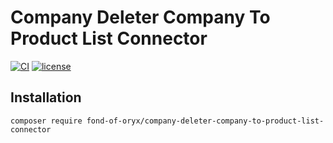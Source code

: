 # Company Deleter Company To Product List Connector
[![CI](https://github.com/fond-of-oryx/company-deleter-company-to-product-list-connector/actions/workflows/main.yml/badge.svg)](https://github.com/fond-of-oryx/company-deleter-company-to-product-list-connector/actions/workflows/main.yml)
[![license](https://img.shields.io/github/license/fond-of-oryx/company-deleter-company-to-product-list-connector.svg)](https://packagist.org/packages/fond-of-oryx/company-deleter-company-to-product-list-connector)

## Installation

```
composer require fond-of-oryx/company-deleter-company-to-product-list-connector
```
